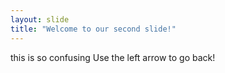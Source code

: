 ```yaml
---
layout: slide
title: "Welcome to our second slide!"
---
```

this is so confusing
Use the left arrow to go back!
